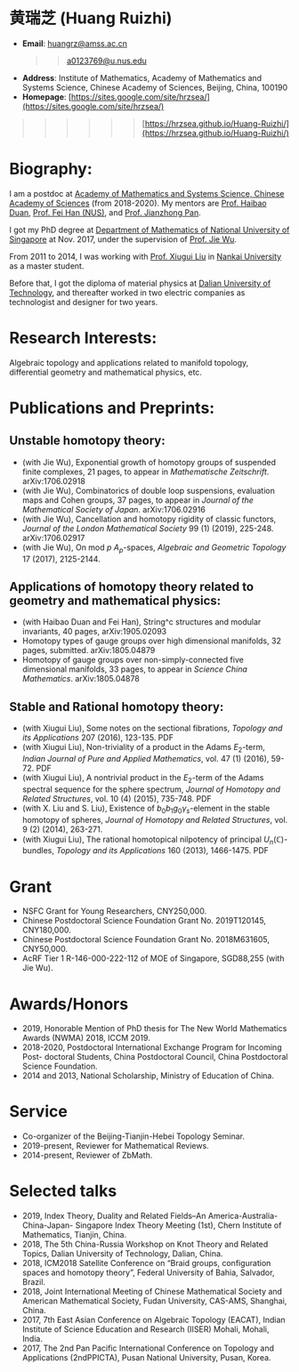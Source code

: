 # 黄瑞芝 (Huang Ruizhi)

* **Email**: huangrz@amss.ac.cn  
    >>a0123769@u.nus.edu
* **Address**: Institute of Mathematics, Academy of Mathematics and Systems Science, Chinese Academy of Sciences, Beijing, China, 100190 
* **Homepage**: [https://sites.google.com/site/hrzsea/](https://sites.google.com/site/hrzsea/)  
>>>>>>[https://hrzsea.github.io/Huang-Ruizhi/](https://hrzsea.github.io/Huang-Ruizhi/)

# Biography:

I am a postdoc at [Academy of Mathematics and Systems Science, Chinese Academy of Sciences](http://english.amss.cas.cn) (from 2018-2020). My mentors are [Prof. Haibao Duan](http://www.math.ac.cn/kyry/201501/t20150116_276433.html), [Prof. Fei Han (NUS)](http://www.math.nus.edu.sg/~mathanf/), and [Prof. Jianzhong Pan](http://www.math.ac.cn/kyry/201501/t20150116_276445.html).

I got my PhD degree at [Department of Mathematics of National University of Singapore](http://ww1.math.nus.edu.sg) at Nov. 2017, under the supervision of [Prof. Jie Wu](http://www.math.nus.edu.sg/~matwujie/). 

From 2011 to 2014, I was working with [Prof. Xiugui Liu](https://www.researchgate.net/profile/Xiugui_Liu) in [Nankai University](http://en.sms.nankai.edu.cn/main.htm) as a master student. 

Before that, I got the diploma of material physics at [Dalian University of Technology](http://mse.dlut.edu.cn/English.htm), and thereafter worked in two electric companies as technologist and designer for two years.

# Research Interests:

Algebraic topology and applications related to manifold topology, differential geometry and mathematical physics, etc.


# Publications and Preprints:


## Unstable homotopy theory:

- (with Jie Wu), Exponential growth of homotopy groups of suspended finite complexes, 21 pages, to appear in _Mathematische Zeitschrift_. arXiv:1706.02918                                                                                                                                                                                                  
- (with Jie Wu), Combinatorics of double loop suspensions, evaluation maps and Cohen groups, 37 pages, to appear in _Journal of the Mathematical Society of Japan_. arXiv:1706.02916                                                                                                                                                                         
- (with Jie Wu), Cancellation and homotopy rigidity of classic functors, _Journal of the London Mathematical Society_ 99 (1) (2019), 225-248. arXiv:1706.02917                                                                                                                                              
- (with Jie Wu), On mod $p$ $A_p$-spaces, _Algebraic and Geometric Topology_ 17 (2017), 2125-2144.


## Applications of homotopy theory related to geometry and mathematical physics:    

- (with Haibao Duan and Fei Han), String^c structures and modular invariants, 40 pages, arXiv:1905.02093
- Homotopy types of gauge groups over high dimensional manifolds, 32 pages, submitted. arXiv:1805.04879
- Homotopy of gauge groups over non-simply-connected five dimensional manifolds, 33 pages, to appear in _Science China Mathematics_. arXiv:1805.04878


## Stable and Rational homotopy theory:             

- (with Xiugui Liu), Some notes on the sectional fibrations, _Topology and its Applications_ 207 (2016), 123-135. PDF
- (with Xiugui Liu), Non-triviality of a product in the Adams $E_2$-term, _Indian Journal of Pure and Applied Mathematics_, vol. 47 (1) (2016), 59-72. PDF 
- (with Xiugui Liu), A nontrivial product in the $E_2$-term of the Adams spectral sequence for the sphere spectrum, _Journal of Homotopy and Related Structures_, vol. 10 (4) (2015), 735-748. PDF
- (with X. Liu and S. Liu), Existence of $b_0b_1g_0\gamma_s$-element in the stable homotopy of spheres, _Journal of Homotopy and Related Structures_, vol. 9 (2) (2014), 263-271.
- (with Xiugui Liu), The rational homotopical nilpotency of principal $U_n(\mathbb{C})$-bundles, _Topology and its Applications_ 160 (2013), 1466-1475. PDF


# Grant

- NSFC Grant for Young Researchers, CNY250,000.
- Chinese Postdoctoral Science Foundation Grant No. 2019T120145, CNY180,000.
- Chinese Postdoctoral Science Foundation Grant No. 2018M631605, CNY50,000.
- AcRF Tier 1 R-146-000-222-112 of MOE of Singapore, SGD88,255 (with Jie Wu).


# Awards/Honors

- 2019, Honorable Mention of PhD thesis for The New World Mathematics Awards (NWMA) 2018, ICCM 2019.
- 2018-2020, Postdoctoral International Exchange Program for Incoming Post- doctoral Students, China Postdoctoral Council, China Postdoctoral Science Foundation.
- 2014 and 2013, National Scholarship, Ministry of Education of China.



# Service

- Co-organizer of the Beijing-Tianjin-Hebei Topology Seminar.
- 2019-present, Reviewer for Mathematical Reviews.
- 2014-present, Reviewer of ZbMath.

# Selected talks

- 2019, Index Theory, Duality and Related Fields–An America-Australia-China-Japan- Singapore Index Theory Meeting (1st), Chern Institute of Mathematics, Tianjin, China.
- 2018, The 5th China-Russia Workshop on Knot Theory and Related Topics, Dalian University of Technology, Dalian, China.
- 2018, ICM2018 Satellite Conference on “Braid groups, configuration spaces and homotopy theory”, Federal University of Bahia, Salvador, Brazil.
- 2018, Joint International Meeting of Chinese Mathematical Society and American Mathematical Society, Fudan University, CAS-AMS, Shanghai, China.
- 2017, 7th East Asian Conference on Algebraic Topology (EACAT), Indian Institute of Science Education and Research (IISER) Mohali, Mohali, India.
- 2017, The 2nd Pan Pacific International Conference on Topology and Applications (2ndPPICTA), Pusan National University, Pusan, Korea.




